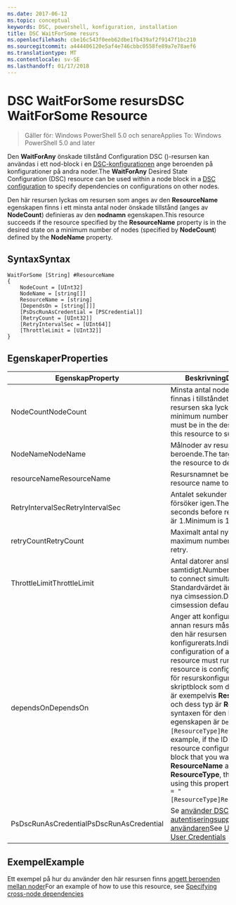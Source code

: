 ```yaml
---
ms.date: 2017-06-12
ms.topic: conceptual
keywords: DSC, powershell, konfiguration, installation
title: DSC WaitForSome resurs
ms.openlocfilehash: cbe16c543f0eeb62dbe1fb439af2f9147f1bc210
ms.sourcegitcommit: a444406120e5af4e746cbbc0558fe89a7e78aef6
ms.translationtype: MT
ms.contentlocale: sv-SE
ms.lasthandoff: 01/17/2018
---
```

# <a name="dsc-waitforsome-resource"></a><span data-ttu-id="f3211-103">DSC WaitForSome resurs</span><span class="sxs-lookup"><span data-stu-id="f3211-103">DSC WaitForSome Resource</span></span>

> <span data-ttu-id="f3211-104">Gäller för: Windows PowerShell 5.0 och senare</span><span class="sxs-lookup"><span data-stu-id="f3211-104">Applies To: Windows PowerShell 5.0 and later</span></span>

<span data-ttu-id="f3211-105">Den **WaitForAny** önskade tillstånd Configuration DSC ()-resursen kan användas i ett nod-block i en [DSC-konfigurationen](configurations.md) ange beroenden på konfigurationer på andra noder.</span><span class="sxs-lookup"><span data-stu-id="f3211-105">The **WaitForAny** Desired State Configuration (DSC) resource can be used within a node block in a [DSC configuration](configurations.md) to specify dependencies on configurations on other nodes.</span></span>

<span data-ttu-id="f3211-106">Den här resursen lyckas om resursen som anges av den **ResourceName** egenskapen finns i ett minsta antal noder önskade tillstånd (anges av **NodeCount**) definieras av den **nodnamn**  egenskapen.</span><span class="sxs-lookup"><span data-stu-id="f3211-106">This resource succeeds if the resource specified by the **ResourceName** property is in the desired state on a minimum number of nodes (specified by **NodeCount**) defined by the **NodeName** property.</span></span> 


## <a name="syntax"></a><span data-ttu-id="f3211-107">Syntax</span><span class="sxs-lookup"><span data-stu-id="f3211-107">Syntax</span></span>

```
WaitForSome [String] #ResourceName
{
    NodeCount = [UInt32]
    NodeName = [string[]]
    ResourceName = [string]
    [DependsOn = [string[]]]
    [PsDscRunAsCredential = [PSCredential]]
    [RetryCount = [UInt32]]
    [RetryIntervalSec = [UInt64]]
    [ThrottleLimit = [UInt32]]
}
```

## <a name="properties"></a><span data-ttu-id="f3211-108">Egenskaper</span><span class="sxs-lookup"><span data-stu-id="f3211-108">Properties</span></span>

|  <span data-ttu-id="f3211-109">Egenskap</span><span class="sxs-lookup"><span data-stu-id="f3211-109">Property</span></span>  |  <span data-ttu-id="f3211-110">Beskrivning</span><span class="sxs-lookup"><span data-stu-id="f3211-110">Description</span></span>   | 
|---|---| 
| <span data-ttu-id="f3211-111">NodeCount</span><span class="sxs-lookup"><span data-stu-id="f3211-111">NodeCount</span></span>| <span data-ttu-id="f3211-112">Minsta antal noder som måste finnas i tillståndet för den här resursen ska lyckas.</span><span class="sxs-lookup"><span data-stu-id="f3211-112">The minimum number of nodes that must be in the desired state for this resource to succeed.</span></span>|
| <span data-ttu-id="f3211-113">NodeName</span><span class="sxs-lookup"><span data-stu-id="f3211-113">NodeName</span></span>| <span data-ttu-id="f3211-114">Målnoder av resursen ska beroende.</span><span class="sxs-lookup"><span data-stu-id="f3211-114">The target nodes of the resource to depend on.</span></span>| 
| <span data-ttu-id="f3211-115">resourceName</span><span class="sxs-lookup"><span data-stu-id="f3211-115">ResourceName</span></span>| <span data-ttu-id="f3211-116">Resursnamnet beroende.</span><span class="sxs-lookup"><span data-stu-id="f3211-116">The resource name to depend on.</span></span>| 
| <span data-ttu-id="f3211-117">RetryIntervalSec</span><span class="sxs-lookup"><span data-stu-id="f3211-117">RetryIntervalSec</span></span>| <span data-ttu-id="f3211-118">Antalet sekunder innan du försöker igen.</span><span class="sxs-lookup"><span data-stu-id="f3211-118">The number of seconds before retrying.</span></span> <span data-ttu-id="f3211-119">Minsta är 1.</span><span class="sxs-lookup"><span data-stu-id="f3211-119">Minimum is 1.</span></span>| 
| <span data-ttu-id="f3211-120">retryCount</span><span class="sxs-lookup"><span data-stu-id="f3211-120">RetryCount</span></span>| <span data-ttu-id="f3211-121">Maximalt antal nya försök.</span><span class="sxs-lookup"><span data-stu-id="f3211-121">The maximum number of times to retry.</span></span>| 
| <span data-ttu-id="f3211-122">ThrottleLimit</span><span class="sxs-lookup"><span data-stu-id="f3211-122">ThrottleLimit</span></span>| <span data-ttu-id="f3211-123">Antal datorer ansluta samtidigt.</span><span class="sxs-lookup"><span data-stu-id="f3211-123">Number of machines to connect simultaneously.</span></span> <span data-ttu-id="f3211-124">Standardvärdet är standard för nya cimsession.</span><span class="sxs-lookup"><span data-stu-id="f3211-124">Default is new-cimsession default.</span></span>| 
| <span data-ttu-id="f3211-125">dependsOn</span><span class="sxs-lookup"><span data-stu-id="f3211-125">DependsOn</span></span> | <span data-ttu-id="f3211-126">Anger att konfigurationen av en annan resurs måste köras innan den här resursen har konfigurerats.</span><span class="sxs-lookup"><span data-stu-id="f3211-126">Indicates that the configuration of another resource must run before this resource is configured.</span></span> <span data-ttu-id="f3211-127">Om ID för resurskonfigurationen skriptblock som du vill köra först är exempelvis __ResourceName__ och dess typ är __ResourceType__, syntaxen för den här egenskapen är `DependsOn = "[ResourceType]ResourceName"`.</span><span class="sxs-lookup"><span data-stu-id="f3211-127">For example, if the ID of the resource configuration script block that you want to run first is __ResourceName__ and its type is __ResourceType__, the syntax for using this property is `DependsOn = "[ResourceType]ResourceName"`.</span></span>|
| <span data-ttu-id="f3211-128">PsDscRunAsCredential</span><span class="sxs-lookup"><span data-stu-id="f3211-128">PsDscRunAsCredential</span></span> | <span data-ttu-id="f3211-129">Se [använder DSC med autentiseringsuppgifterna för användaren](https://docs.microsoft.com/en-us/powershell/dsc/runasuser)</span><span class="sxs-lookup"><span data-stu-id="f3211-129">See [Using DSC with User Credentials](https://docs.microsoft.com/en-us/powershell/dsc/runasuser)</span></span> |


## <a name="example"></a><span data-ttu-id="f3211-130">Exempel</span><span class="sxs-lookup"><span data-stu-id="f3211-130">Example</span></span>

<span data-ttu-id="f3211-131">Ett exempel på hur du använder den här resursen finns [angett beroenden mellan noder](crossNodeDependencies.md)</span><span class="sxs-lookup"><span data-stu-id="f3211-131">For an example of how to use this resource, see [Specifying cross-node dependencies](crossNodeDependencies.md)</span></span>

